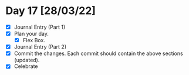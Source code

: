 # Day 17 [28/03/22]

- [x] Journal Entry (Part 1)
- [x] Plan your day.
  - [x] Flex Box.
- [x] Journal Entry (Part 2)
- [x] Commit the changes. Each commit should contain the above sections (updated).
- [x] Celebrate
<!-- [x] to tick -->
